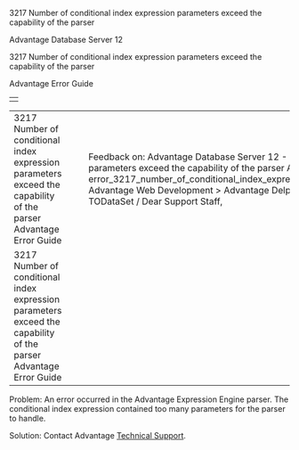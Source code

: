 3217 Number of conditional index expression parameters exceed the capability of the parser




Advantage Database Server 12  

3217 Number of conditional index expression parameters exceed the capability of the parser

Advantage Error Guide

|  |
| --- |
|  |

|  |  |  |  |  |
| --- | --- | --- | --- | --- |
| 3217 Number of conditional index expression parameters exceed the capability of the parser  Advantage Error Guide |  |  | Feedback on: Advantage Database Server 12 - 3217 Number of conditional index expression parameters exceed the capability of the parser Advantage Error Guide error\_3217\_number\_of\_conditional\_index\_expression\_parameters\_exceed\_the\_capability\_of\_the\_parser Advantage Web Development > Advantage Delphi OData Client > Delphi OData Components > TODataSet / Dear Support Staff, |  |
| 3217 Number of conditional index expression parameters exceed the capability of the parser  Advantage Error Guide |  |  |  |  |

Problem: An error occurred in the Advantage Expression Engine parser. The conditional index expression contained too many parameters for the parser to handle.

Solution: Contact Advantage [Technical Support](master_technical_support_u_s__and_canada.htm).